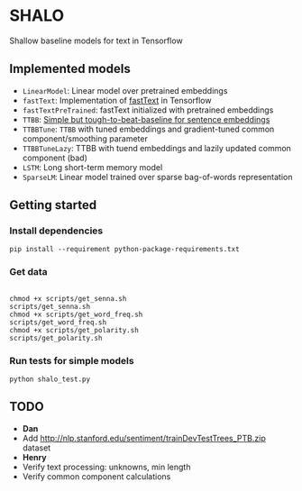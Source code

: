 # SHALO

Shallow baseline models for text in Tensorflow

## Implemented models

* `LinearModel`: Linear model over pretrained embeddings
* `fastText`: Implementation of [fastText](https://github.com/facebookresearch/fastText) in Tensorflow
* `fastTextPreTrained`: fastText initialized with pretrained embeddings
* `TTBB`: [Simple but tough-to-beat-baseline for sentence embeddings](https://openreview.net/pdf?id=SyK00v5xx)
* `TTBBTune`: `TTBB` with tuned embeddings and gradient-tuned common component/smoothing parameter
* `TTBBTuneLazy`: TTBB with tuend embeddings and lazily updated common component (bad)
* `LSTM`: Long short-term memory model
* `SparseLM`: Linear model trained over sparse bag-of-words representation

## Getting started

### Install dependencies

```
pip install --requirement python-package-requirements.txt
```

### Get data

```

chmod +x scripts/get_senna.sh
scripts/get_senna.sh
chmod +x scripts/get_word_freq.sh
scripts/get_word_freq.sh
chmod +x scripts/get_polarity.sh
scripts/get_polarity.sh

```

### Run tests for simple models

```
python shalo_test.py
```

## TODO

* **Dan**
 * Add http://nlp.stanford.edu/sentiment/trainDevTestTrees_PTB.zip dataset
* **Henry**
 * Verify text processing: unknowns, min length
 * Verify common component calculations
